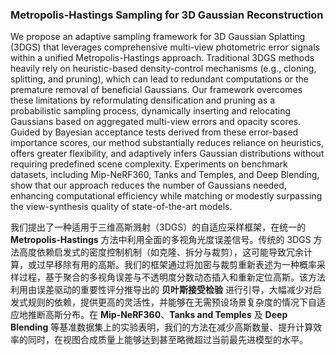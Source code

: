 ### Metropolis-Hastings Sampling for 3D Gaussian Reconstruction

We propose an adaptive sampling framework for 3D Gaussian Splatting (3DGS) that leverages comprehensive multi-view photometric error signals within a unified Metropolis-Hastings approach. Traditional 3DGS methods heavily rely on heuristic-based density-control mechanisms (e.g., cloning, splitting, and pruning), which can lead to redundant computations or the premature removal of beneficial Gaussians. Our framework overcomes these limitations by reformulating densification and pruning as a probabilistic sampling process, dynamically inserting and relocating Gaussians based on aggregated multi-view errors and opacity scores. Guided by Bayesian acceptance tests derived from these error-based importance scores, our method substantially reduces reliance on heuristics, offers greater flexibility, and adaptively infers Gaussian distributions without requiring predefined scene complexity. Experiments on benchmark datasets, including Mip-NeRF360, Tanks and Temples, and Deep Blending, show that our approach reduces the number of Gaussians needed, enhancing computational efficiency while matching or modestly surpassing the view-synthesis quality of state-of-the-art models.

我们提出了一种适用于三维高斯溅射（3DGS）的自适应采样框架，在统一的 **Metropolis-Hastings** 方法中利用全面的多视角光度误差信号。传统的 3DGS 方法高度依赖启发式的密度控制机制（如克隆、拆分与裁剪），这可能导致冗余计算，或过早移除有用的高斯。我们的框架通过将加密与裁剪重新表述为一种概率采样过程，基于聚合的多视角误差与不透明度分数动态插入和重新定位高斯。该方法利用由误差驱动的重要性评分推导出的 **贝叶斯接受检验** 进行引导，大幅减少对启发式规则的依赖，提供更高的灵活性，并能够在无需预设场景复杂度的情况下自适应地推断高斯分布。在 **Mip-NeRF360**、**Tanks and Temples** 及 **Deep Blending** 等基准数据集上的实验表明，我们的方法在减少高斯数量、提升计算效率的同时，在视图合成质量上能够达到甚至略微超过当前最先进模型的水平。
